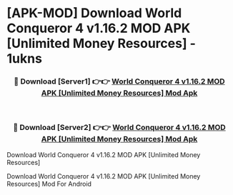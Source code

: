 # [APK-MOD] Download World Conqueror 4 v1.16.2 MOD APK [Unlimited Money Resources] - 1ukns


<div align="center">
<h3>🔴 Download [Server1] 👉👉 <a href="https://apk-comot.site?title=World_Conqueror_4_v1.16.2_MOD_APK_[Unlimited_Money_Resources]">World Conqueror 4 v1.16.2 MOD APK [Unlimited Money Resources] Mod Apk</a></h3><br>
<h3>🔴 Download [Server2] 👉👉 <a href="https://apk-comot.site?title=World_Conqueror_4_v1.16.2_MOD_APK_[Unlimited_Money_Resources]">World Conqueror 4 v1.16.2 MOD APK [Unlimited Money Resources] Mod Apk</a></h3>
</div>



Download World Conqueror 4 v1.16.2 MOD APK [Unlimited Money Resources] 

Download World Conqueror 4 v1.16.2 MOD APK [Unlimited Money Resources] Mod For Android